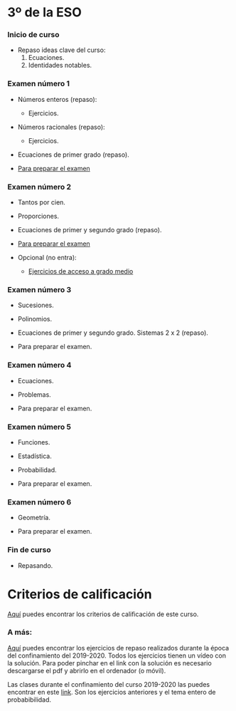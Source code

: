 # 3º de la ESO

### Inicio de curso
* Repaso ideas clave del curso:
  1. Ecuaciones.
  2. Identidades notables.

### Examen número 1
* Números enteros (repaso):
    + Ejercicios.

* Números racionales (repaso):
    + Ejercicios.

* Ecuaciones de primer grado (repaso).

* [Para preparar el examen](e3_examen01_pe.pdf)

### Examen número 2
* Tantos por cien.
* Proporciones.
* Ecuaciones de primer y segundo grado (repaso).

* [Para preparar el examen](e3_examen02_pe.pdf)

* Opcional (no entra):
  + [Ejercicios de acceso a grado medio](e3_proporciones_gm.pdf)

### Examen número 3
* Sucesiones.
* Polinomios.
* Ecuaciones de primer y segundo grado. Sistemas 2 x 2 (repaso).

* Para preparar el examen.

### Examen número 4
* Ecuaciones. 
* Problemas.

* Para preparar el examen.

### Examen número 5
* Funciones.
* Estadística.
* Probabilidad.

* Para preparar el examen.

### Examen número 6
* Geometría.

* Para preparar el examen.

### Fin de curso
* Repasando.


# Criterios de calificación
[Aquí](../criterios/criterios_calificacion.pdf) puedes encontrar los criterios
de calificación de este curso. 

### A más:

[Aquí](e3_pandemia_ct.pdf) puedes encontrar los ejercicios de repaso
realizados durante la época del confinamiento del 2019-2020. Todos los
ejercicios tienen un vídeo con la solución. Para poder pinchar en el link con
la solución es necesario descargarse el pdf y abrirlo en el ordenador (o
móvil).


Las clases durante el confinamiento del curso 2019-2020 las puedes encontrar 
en este [link](../confinamiento/E3A/README.md). Son los ejercicios anteriores
y el tema entero de probabibilidad.

